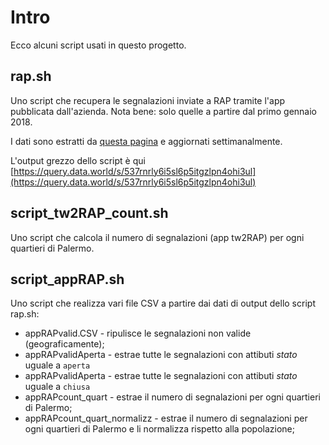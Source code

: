 # Intro

Ecco alcuni script usati in questo progetto.

## rap.sh

Uno script che recupera le segnalazioni inviate a RAP tramite l'app pubblicata dall'azienda. Nota bene: solo quelle a partire dal primo gennaio 2018.

I dati sono estratti da [questa pagina](http://www.rapspaservizi.it/develop1/bastaundito/bastaundito_dev/mappa) e aggiornati settimanalmente.

L'output grezzo dello script è qui [https://query.data.world/s/537rnrly6i5sl6p5itgzlpn4ohi3ul](https://query.data.world/s/537rnrly6i5sl6p5itgzlpn4ohi3ul)

## script_tw2RAP_count.sh

Uno script che calcola il numero di segnalazioni (app tw2RAP) per ogni quartieri di Palermo.

## script_appRAP.sh

Uno script che realizza vari file CSV a partire dai dati di output dello script rap.sh:

* appRAPvalid.CSV - ripulisce le segnalazioni non valide (geograficamente);
* appRAPvalidAperta - estrae tutte le segnalazioni con attibuti _stato_ uguale a `aperta`
* appRAPvalidAperta - estrae tutte le segnalazioni con attibuti _stato_ uguale a `chiusa`
* appRAPcount_quart - estrae il numero di segnalazioni per ogni quartieri di Palermo;
* appRAPcount_quart_normalizz - estrae il numero di segnalazioni per ogni quartieri di Palermo e li normalizza rispetto alla popolazione;

